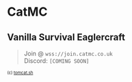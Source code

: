 # CatMC
## Vanilla Survival Eaglercraft

> Join @ `wss://join.catmc.co.uk`<br>
> Discord: `[COMING SOON]`

<sub><sub>(c) [tomcat.sh](https://www.tomcat.sh)</sub></sub>
